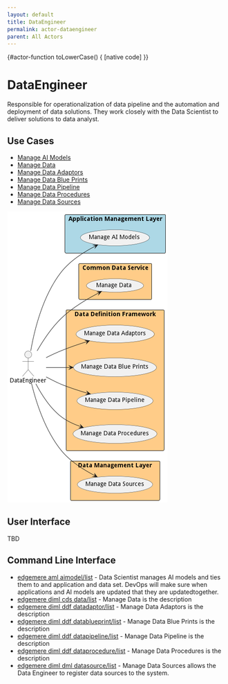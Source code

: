```yaml
---
layout: default
title: DataEngineer
permalink: actor-dataengineer
parent: All Actors
---
```


{#actor-function toLowerCase() { [native code] }}

# DataEngineer

Responsible for operationalization of data pipeline and the automation and deployment of data solutions. They work closely with the Data Scientist to deliver solutions to data analyst.



## Use Cases

* [Manage AI Models](usecase-ManageAIModels)
* [Manage Data](usecase-ManageData)
* [Manage Data Adaptors](usecase-ManageDataAdaptors)
* [Manage Data Blue Prints](usecase-ManageDataBluePrints)
* [Manage Data Pipeline](usecase-ManageDataPipeline)
* [Manage Data Procedures](usecase-ManageDataProcedures)
* [Manage Data Sources](usecase-ManageDataSources)


![Use Case Diagram](./usecase.png)

## User Interface
TBD

## Command Line Interface
* [ edgemere aml aimodel/list](action--edgemere-aml-aimodel-list) - Data Scientist manages AI models and ties them to and application and data set. DevOps will make sure when applications and AI models are updated that they are updatedtogether.
* [ edgemere diml cds data/list](action--edgemere-diml-cds-data-list) - Manage Data is the description
* [ edgemere diml ddf datadaptor/list](action--edgemere-diml-ddf-datadaptor-list) - Manage Data Adaptors is the description
* [ edgemere diml ddf datablueprint/list](action--edgemere-diml-ddf-datablueprint-list) - Manage Data Blue Prints is the description
* [ edgemere diml ddf datapipeline/list](action--edgemere-diml-ddf-datapipeline-list) - Manage Data Pipeline is the description
* [ edgemere diml ddf dataprocedure/list](action--edgemere-diml-ddf-dataprocedure-list) - Manage Data Procedures is the description
* [ edgemere diml dml datasource/list](action--edgemere-diml-dml-datasource-list) - Manage Data Sources allows the Data Engineer to register data sources to the system.

